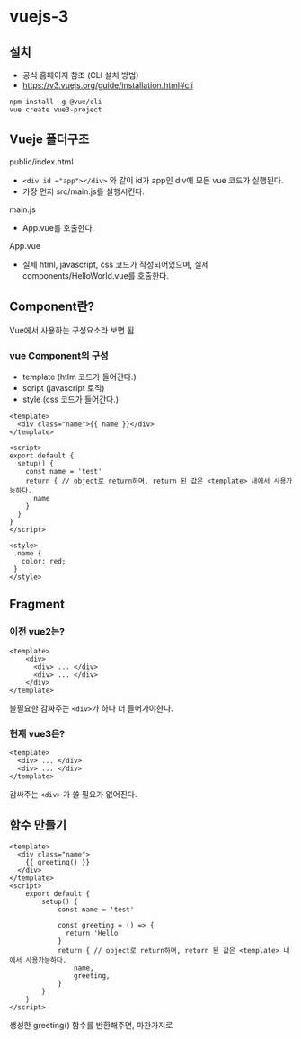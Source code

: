 # vuejs-3

## 설치
- 공식 홈페이지 참조 (CLI 설치 방법)
- https://v3.vuejs.org/guide/installation.html#cli

```angular2html
npm install -g @vue/cli
vue create vue3-project
```

## Vueje 폴더구조
public/index.html
- `<div id ="app"></div>` 와 같이 id가 app인 div에 모든 vue 코드가 실행된다.
- 가장 먼저 src/main.js를 실행시킨다.

main.js
- App.vue를 호출한다.

App.vue
- 실제 html, javascript, css 코드가 작성되어있으며, 실제 components/HelloWorld.vue를 호출한다.

## Component란?
Vue에서 사용하는 구성요소라 보면 됨 

### vue Component의 구성
- template (htlm 코드가 들어간다.)
- script (javascript 로직)
- style (css 코드가 들어간다.)

```vue
<template>
  <div class="name">{{ name }}</div>
</template>

<script>
export default {
  setup() {
    const name = 'test'
    return { // object로 return하며, return 된 값은 <template> 내에서 사용가능하다.
      name
    }
  }
}
</script>

<style>
 .name {
   color: red;
 }
</style>
```

## Fragment 

### 이전 vue2는?
```vue
<template>
    <div>
      <div> ... </div>
      <div> ... </div>
    </div>
</template>
```
불필요한 감싸주는 `<div>`가 하나 더 들어가야한다.

### 현재 vue3은?
```vue
<template>
  <div> ... </div>
  <div> ... </div>
</template>
```
감싸주는 `<div>` 가 쓸 필요가 없어진다.

## 함수 만들기
```vue
<template>
  <div class="name">
    {{ greeting() }}
  </div>
</template>
<script>
    export default {
        setup() {
            const name = 'test'
          
            const greeting = () => {
              return 'Hello'
            }
            return { // object로 return하며, return 된 값은 <template> 내에서 사용가능하다.
                name,
                greeting,
            }
        }
    }
</script>
```
생성한 greeting() 함수를 반환해주면, 마찬가지로 <template>에서 접근할수 있다.
- 함수는 변수와 다르게 `..()` 가 필요하다.

## 이벤트
웹사이트에서 어떤 행동을 했을때 어떤 일이 일어난다. (ex. 클릭)

```vue
<template>
  <div class="name">
    {{ name }}
  </div>

  <button
      class="btn btn-primary"
      v-on:click="updateName"
  >
    Click
  </button>
</template>
```

consoleLog() 라는 함수를 `<script>`내 정의해주면 된다.

## ref vs reactive
위 코드를 그대로 사용하면, click 했을때 name 변수가 반영이 안된다. 그래서 ref, reactive를 사용해야 한다.
- ref는 int, string을 사용할때
- reactive는 object, array를 사용할때
```vue
<template>
  <div class="name">
    {{ name }}
    {{ name2 }}
  </div>

  <button
      class="btn btn-primary"
      v-on:click="updateName"
  >
    Click
  </button>
</template>

<script>
import { ref, reactive } from 'vue';

export default {
  setup() {
    const name = ref('test') // string, int 넣을때 ref 사용
    const name2 = reactive({ // object, array 넣을때 reactive 사용
      id: 1
    })

    const greeting = () => {
      return 'Hello'
    }

    const updateName = () => {
      name.vaule = "test2"
      name2.id = 2;
    }
    return { // object로 return하며, return 된 값은 <template> 내에서 사용가능하다.
      name,
      name2,
      greeting,
      updateName,
    }
  }
}
</script>
```

## json-server
따로 백엔드 개발 없이, Front에서 DB를 테스트해보고 싶을떄 사용
- 테스트용이기 때문에, 실제로 사용하진 않음

### 설치
```angular2html
npm install -g json-server
```

이후 root directory에 `db.json` 파일을 만듬
- db 역할을 해줄 파일

### 실행
```angular2html
json-server --watch db.json
```